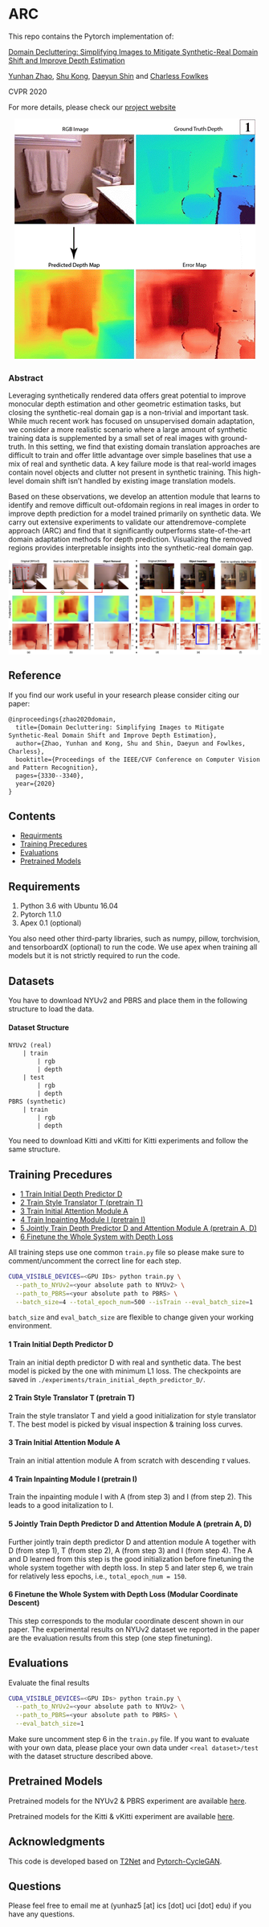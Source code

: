# ARC
This repo contains the Pytorch implementation of:

[Domain Decluttering: Simplifying Images to Mitigate Synthetic-Real Domain Shift and Improve Depth Estimation](http://openaccess.thecvf.com/content_CVPR_2020/html/Zhao_Domain_Decluttering_Simplifying_Images_to_Mitigate_Synthetic-Real_Domain_Shift_and_CVPR_2020_paper.html)

[Yunhan Zhao](https://www.ics.uci.edu/~yunhaz5/), [Shu Kong](http://www.cs.cmu.edu/~shuk/), [Daeyun Shin](https://research.dshin.org/) and [Charless Fowlkes](https://www.ics.uci.edu/~fowlkes/)

CVPR 2020

For more details, please check our [project website](https://www.ics.uci.edu/~yunhaz5/cvpr2020/domain_decluttering.html)

<p align="center">
  <img src="figures/4343-teaser.gif">
</p>

### Abstract
Leveraging synthetically rendered data offers great potential to improve monocular depth estimation and other geometric estimation tasks, but closing the synthetic-real domain gap is a non-trivial and important task. While much recent work has focused on unsupervised domain adaptation, we consider a more realistic scenario where a large amount of synthetic training data is supplemented by a small set of real images with ground-truth. In this setting, we find that existing domain translation approaches are difficult to train and offer little advantage over simple baselines that use a mix of real and synthetic data. A key failure mode is that real-world images contain novel objects and clutter not present in synthetic training. This high-level domain shift isn’t handled by existing image translation models.

Based on these observations, we develop an attention module that learns to identify and remove difficult out-ofdomain regions in real images in order to improve depth prediction for a model trained primarily on synthetic data. We carry out extensive experiments to validate our attendremove-complete approach (ARC) and find that it significantly outperforms state-of-the-art domain adaptation methods for depth prediction. Visualizing the removed regions provides interpretable insights into the synthetic-real domain gap.

<img src='figures/demo.png' align="center">

## Reference
If you find our work useful in your research please consider citing our paper:
```
@inproceedings{zhao2020domain,
  title={Domain Decluttering: Simplifying Images to Mitigate Synthetic-Real Domain Shift and Improve Depth Estimation},
  author={Zhao, Yunhan and Kong, Shu and Shin, Daeyun and Fowlkes, Charless},
  booktitle={Proceedings of the IEEE/CVF Conference on Computer Vision and Pattern Recognition},
  pages={3330--3340},
  year={2020}
}
```

## Contents

- [Requirments](#requirements)
- [Training Precedures](#training-precedures)
- [Evaluations](#evaluations)
- [Pretrained Models](#pretrained-models)


## Requirements
1. Python 3.6 with Ubuntu 16.04
2. Pytorch 1.1.0
3. Apex 0.1 (optional)

You also need other third-party libraries, such as numpy, pillow, torchvision, and tensorboardX (optional) to run the code. We use apex when training all models but it is not strictly required to run the code. 

## Datasets
You have to download NYUv2 and PBRS and place them in the following structure to load the data.
####  Dataset Structure
```
NYUv2 (real)
    | train
        | rgb
        | depth
    | test
        | rgb
        | depth
PBRS (synthetic)
    | train
        | rgb
        | depth      
```
You need to download Kitti and vKitti for Kitti experiments and follow the same structure. 
## Training Precedures
- [1 Train Initial Depth Predictor D](#1-Train-Initial-Depth-Predictor-D)
- [2 Train Style Translator T (pretrain T)](#2-Train-Style-Translator-T)
- [3 Train Initial Attention Module A](#3-train-initial-attention-module)
- [4 Train Inpainting Module I (pretrain I)](#4-train-inpainting-module-I)
- [5 Jointly Train Depth Predictor D and Attention Module A (pretrain A, D)](#5-jointly-train-depth-predictor-D-and-attention-module-A)
- [6 Finetune the Whole System with Depth Loss](#6-finetune-the-whole-system-with-depth-loss)

All training steps use one common `train.py` file so please make sure to comment/uncomment the correct line for each step. 
```bash
CUDA_VISIBLE_DEVICES=<GPU IDs> python train.py \
  --path_to_NYUv2=<your absolute path to NYUv2> \
  --path_to_PBRS=<your absolute path to PBRS> \
  --batch_size=4 --total_epoch_num=500 --isTrain --eval_batch_size=1
```
`batch_size` and `eval_batch_size` are flexible to change given your working environment.
#### 1 Train Initial Depth Predictor D
Train an initial depth predictor D with real and synthetic data. The best model is picked by the one with minimum L1 loss. The checkpoints are saved in `./experiments/train_initial_depth_predictor_D/`.
#### 2 Train Style Translator T (pretrain T)
Train the style translator T and yield a good initialization for style translator T. The best model is picked by visual inspection & training loss curves. 
#### 3 Train Initial Attention Module A 
Train an initial attention module A from scratch with descending $\tau$ values.
#### 4 Train Inpainting Module I (pretrain I)
Train the inpainting module I with A (from step 3) and I (from step 2). This leads to a good initalization to I.
#### 5 Jointly Train Depth Predictor D and Attention Module A (pretrain A, D)
Further jointly train depth predictor D and attention module A together with D (from step 1), T (from step 2), A (from step 3) and I (from step 4). The A and D learned from this step is the good initialization before finetuning the whole system together with depth loss. In step 5 and later step 6, we train for relatively less epochs, i.e.,  `total_epoch_num = 150`. 
#### 6 Finetune the Whole System with Depth Loss (Modular Coordinate Descent)
This step corresponds to the modular coordinate descent shown in our paper. The experimental results on NYUv2 dataset we reported in the paper are the evaluation results from this step (one step finetuning).

## Evaluations
Evaluate the final results
```bash
CUDA_VISIBLE_DEVICES=<GPU IDs> python train.py \
  --path_to_NYUv2=<your absolute path to NYUv2> \
  --path_to_PBRS=<your absolute path to PBRS> \
  --eval_batch_size=1
``` 
Make sure uncomment step 6 in the `train.py` file. If you want to evaluate with your own data, please place your own data under `<real dataset>/test` with the dataset structure described above.

## Pretrained Models
Pretrained models for the NYUv2 & PBRS experiment are available [here](https://drive.google.com/drive/folders/1gB4dE3qoHrNGQqqU7cea7Z3MouPIJA9m?usp=sharing).

Pretrained models for the Kitti & vKitti experiment are available [here](https://drive.google.com/drive/folders/1XzCXm91-HgXm1OKx358yKFN-aSVZGqpM?usp=sharing).

## Acknowledgments
This code is developed based on [T2Net](https://github.com/lyndonzheng/Synthetic2Realistic) and [Pytorch-CycleGAN](https://github.com/junyanz/pytorch-CycleGAN-and-pix2pix).

## Questions
Please feel free to email me at (yunhaz5 [at] ics [dot] uci [dot] edu) if you have any questions.